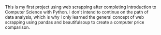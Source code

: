 This is my first project using web scrapping after completing Introduction to Computer Science with Python.
I don't intend to continue on the path of data analysis, which is why I only learned the general concept of web scrapping
using pandas and beautifulsoup to create a computer price comparison.
